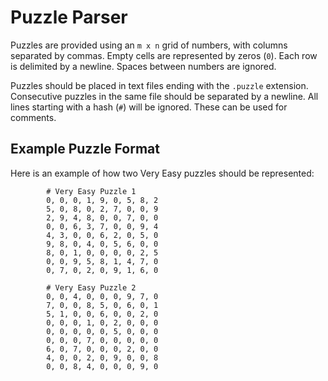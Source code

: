 # Puzzle Parser

Puzzles are provided using an `m x n` grid of numbers, with columns separated by commas.
Empty cells are represented by zeros (`0`). Each row is delimited by a newline.
Spaces between numbers are ignored.

Puzzles should be placed in text files ending with the `.puzzle` extension. 
Consecutive puzzles in the same file should be separated by a newline.
All lines starting with a hash (`#`) will be ignored. These can be used for comments.

## Example Puzzle Format
Here is an example of how two Very Easy puzzles should be represented:

```
        # Very Easy Puzzle 1
        0, 0, 0, 1, 9, 0, 5, 8, 2
        5, 0, 8, 0, 2, 7, 0, 0, 9
        2, 9, 4, 8, 0, 0, 7, 0, 0
        0, 0, 6, 3, 7, 0, 0, 9, 4
        4, 3, 0, 0, 6, 2, 0, 5, 0
        9, 8, 0, 4, 0, 5, 6, 0, 0
        8, 0, 1, 0, 0, 0, 0, 2, 5
        0, 0, 9, 5, 8, 1, 4, 7, 0
        0, 7, 0, 2, 0, 9, 1, 6, 0
        
        # Very Easy Puzzle 2
        0, 0, 4, 0, 0, 0, 9, 7, 0 
        7, 0, 0, 8, 5, 0, 6, 0, 1
        5, 1, 0, 0, 6, 0, 0, 2, 0 
        0, 0, 0, 1, 0, 2, 0, 0, 0 
        0, 0, 0, 0, 0, 5, 0, 0, 0 
        0, 0, 0, 7, 0, 0, 0, 0, 0 
        6, 0, 7, 0, 0, 0, 2, 0, 0 
        4, 0, 0, 2, 0, 9, 0, 0, 8
        0, 0, 8, 4, 0, 0, 0, 9, 0 
```
